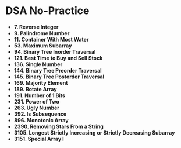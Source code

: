 # DSA No-Practice

- **7. Reverse Integer**
- **9. Palindrome Number**
- **11. Container With Most Water**
- **53. Maximum Subarray**
- **94. Binary Tree Inorder Traversal**
- **121. Best Time to Buy and Sell Stock**
- **136. Single Number**
- **144. Binary Tree Preorder Traversal**
- **145. Binary Tree Postorder Traversal**
- **169. Majority Element**
- **189. Rotate Array**
- **191. Number of 1 Bits**
- **231. Power of Two**
- **263. Ugly Number**
- **392. Is Subsequence**
- **896. Monotonic Array**
- **2390. Removing Stars From a String**
- **3105. Longest Strictly Increasing or Strictly Decreasing Subarray**
- **3151. Special Array I**